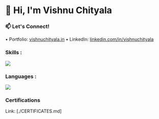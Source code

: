 # 👋 Hi, I'm Vishnu Chityala

### 📫 Let's Connect!
•⁠  ⁠Portfolio: [vishnuchityala.in](https://www.vishnuchityala.in)
•⁠  ⁠LinkedIn: [linkedin.com/in/vishnuchityala](https://linkedin.com/in/vishnuchityala)

<h3 align="left">Skills :</h3>

<p align="left">
<a href="https://skillicons.dev">
    <img src="https://skillicons.dev/icons?i=html,css,js,tailwind,bootstrap,django,flask,spring,firebase,arduino&theme=dark&perline=7" />
  </a>
</p>
<h3 align="left">Languages :</h3>
<p align="left">
<a href="https://skillicons.dev">
    <img src="https://skillicons.dev/icons?i=python,java,cpp&theme=dark&perline=7" />
  </a>
</p>

### Certifications
Link: [./CERTIFICATES.md]
